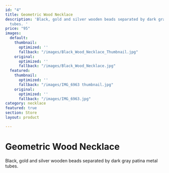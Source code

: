 ```yaml
---
id: "4"
title: Geometric Wood Necklace
description: 'Black, gold and silver wooden beads separated by dark gray patina metal
  tubes. '
price: "95"
images:
  default:
    thumbnail:
      optimized: ''
      fallback: "/images/Black_Wood_Necklace_Thumbnail.jpg"
    original:
      optimized: ''
      fallback: "/images/Black_Wood_Necklace.jpg"
  featured:
    thumbnail:
      optimized: ''
      fallback: "/images/IMG_6963 thumbnail.jpg"
    original:
      optimized: ''
      fallback: "/images/IMG_6963.jpg"
category: necklace
featured: true
section: Store
layout: product

---
```

# Geometric Wood Necklace

Black, gold and silver wooden beads separated by dark gray patina metal tubes.